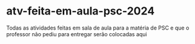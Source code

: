 # atv-feita-em-aula-psc-2024
Todas as atividades feitas em sala de aula para a matéria de PSC e que o professor não pediu para entregar serão colocadas aqui
